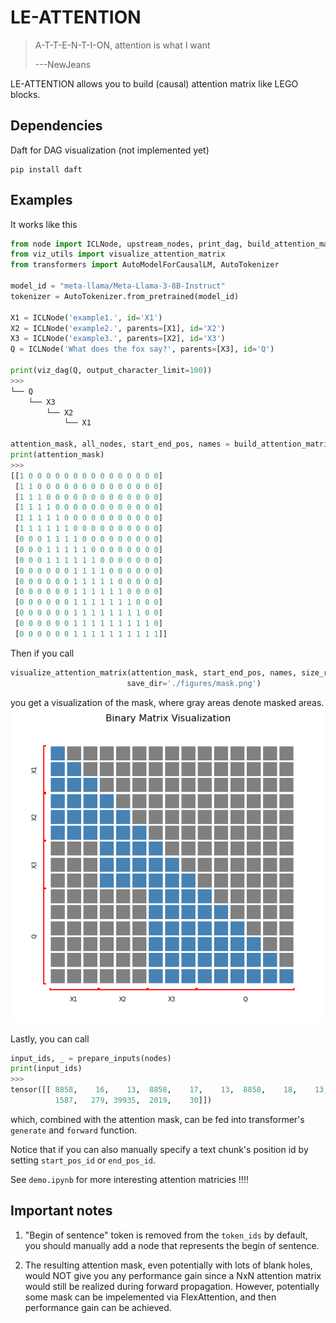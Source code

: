 # LE-ATTENTION

> A-T-T-E-N-T-I-ON, attention is what I want
>
> ---NewJeans


LE-ATTENTION allows you to build (causal) attention matrix like LEGO blocks.

## Dependencies

Daft for DAG visualization (not implemented yet)
```
pip install daft
```

## Examples

It works like this

```python
from node import ICLNode, upstream_nodes, print_dag, build_attention_matrix, prepare_inputs
from viz_utils import visualize_attention_matrix
from transformers import AutoModelForCausalLM, AutoTokenizer

model_id = "meta-llama/Meta-Llama-3-8B-Instruct"
tokenizer = AutoTokenizer.from_pretrained(model_id)

X1 = ICLNode('example1.', id='X1')
X2 = ICLNode('example2.', parents=[X1], id='X2')
X3 = ICLNode('example3.', parents=[X2], id='X3')
Q = ICLNode('What does the fox say?', parents=[X3], id='Q')

print(viz_dag(Q, output_character_limit=100))
>>> 
└── Q
    └── X3
        └── X2
            └── X1

attention_mask, all_nodes, start_end_pos, names = build_attention_matrix(Q, tokenizer)
print(attention_mask)
>>>
[[1 0 0 0 0 0 0 0 0 0 0 0 0 0 0 0]
 [1 1 0 0 0 0 0 0 0 0 0 0 0 0 0 0]
 [1 1 1 0 0 0 0 0 0 0 0 0 0 0 0 0]
 [1 1 1 1 0 0 0 0 0 0 0 0 0 0 0 0]
 [1 1 1 1 1 0 0 0 0 0 0 0 0 0 0 0]
 [1 1 1 1 1 1 0 0 0 0 0 0 0 0 0 0]
 [0 0 0 1 1 1 1 0 0 0 0 0 0 0 0 0]
 [0 0 0 1 1 1 1 1 0 0 0 0 0 0 0 0]
 [0 0 0 1 1 1 1 1 1 0 0 0 0 0 0 0]
 [0 0 0 0 0 0 1 1 1 1 0 0 0 0 0 0]
 [0 0 0 0 0 0 1 1 1 1 1 0 0 0 0 0]
 [0 0 0 0 0 0 1 1 1 1 1 1 0 0 0 0]
 [0 0 0 0 0 0 1 1 1 1 1 1 1 0 0 0]
 [0 0 0 0 0 0 1 1 1 1 1 1 1 1 0 0]
 [0 0 0 0 0 0 1 1 1 1 1 1 1 1 1 0]
 [0 0 0 0 0 0 1 1 1 1 1 1 1 1 1 1]]
```

Then if you call
```python
visualize_attention_matrix(attention_mask, start_end_pos, names, size_ratio=0.5,
                          save_dir='./figures/mask.png')
```
you get a visualization of the mask, where gray areas denote masked areas.
![](./figures/mask.png)

Lastly, you can call
```python
input_ids, _ = prepare_inputs(nodes)
print(input_ids)
>>>
tensor([[ 8858,    16,    13,  8858,    17,    13,  8858,    18,    13,  3923,
          1587,   279, 39935,  2019,    30]])
```
which, combined with the attention mask, can be fed into transformer's `generate` and `forward` function.

Notice that if you can also manually specify a text chunk's position id by setting `start_pos_id` or `end_pos_id`.

See `demo.ipynb` for more interesting attention matricies !!!!

## Important notes

1. "Begin of sentence" token is removed from the `token_ids` by default, you should manually add a node that represents the begin of sentence.

2. The resulting attention mask, even potentially with lots of blank holes, would NOT give you any performance gain since a NxN attention matrix would still be realized during forward propagation. However, potentially some mask can be impelemented via FlexAttention, and then performance gain can be achieved.